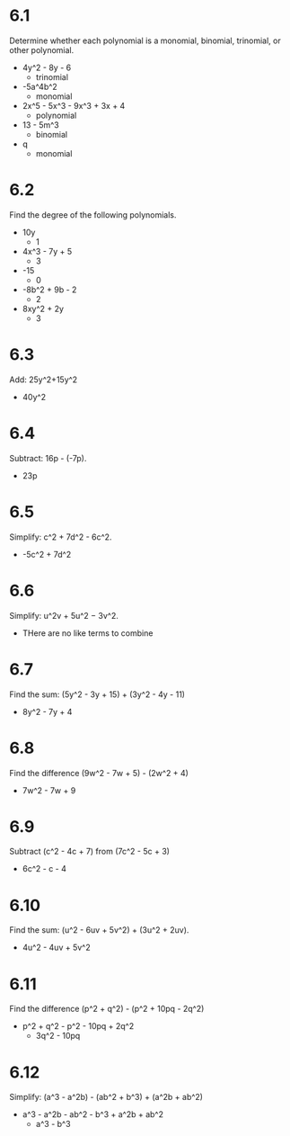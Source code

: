 # 6.1
Determine whether each polynomial is a monomial, binomial, trinomial, or other polynomial.
- 4y^2 - 8y - 6
    - trinomial
- -5a^4b^2
    - monomial
- 2x^5 - 5x^3 - 9x^3 + 3x + 4
    - polynomial
- 13 - 5m^3
    - binomial
- q
    - monomial

# 6.2
Find the degree of the following polynomials.
- 10y
    - 1
- 4x^3 - 7y + 5
    - 3
- -15
    - 0
- -8b^2 + 9b - 2
    - 2
- 8xy^2 + 2y
    - 3

# 6.3
Add: 25y^2+15y^2
- 40y^2

# 6.4
Subtract: 16p - (-7p).
- 23p

# 6.5
Simplify: c^2 + 7d^2 - 6c^2.
- -5c^2 + 7d^2

# 6.6
Simplify: u^2v + 5u^2 − 3v^2.
- THere are no like terms to combine

# 6.7
Find the sum: (5y^2 - 3y + 15) + (3y^2 - 4y - 11)
- 8y^2 - 7y + 4

# 6.8
Find the difference (9w^2 - 7w + 5) - (2w^2 + 4)
- 7w^2 - 7w + 9

# 6.9
Subtract (c^2 - 4c + 7) from (7c^2 - 5c + 3)
- 6c^2 - c - 4

# 6.10
Find the sum: (u^2 - 6uv + 5v^2) + (3u^2 + 2uv).
- 4u^2 - 4uv + 5v^2

# 6.11
Find the difference (p^2 + q^2) - (p^2 + 10pq - 2q^2)
- p^2 + q^2 - p^2 - 10pq + 2q^2
    - 3q^2 - 10pq

# 6.12
Simplify: (a^3 - a^2b) - (ab^2 + b^3) + (a^2b + ab^2)
- a^3 - a^2b - ab^2 - b^3 + a^2b + ab^2
    - a^3 - b^3